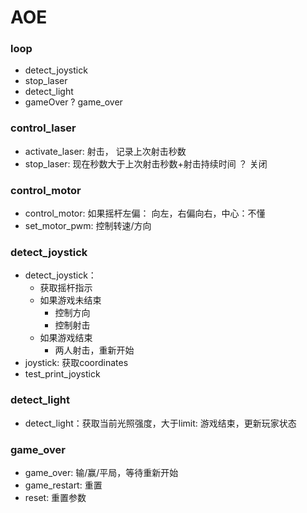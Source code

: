 # AOE

### loop
- detect_joystick
- stop_laser
- detect_light
- gameOver ? game_over

### control_laser
- activate_laser: 射击， 记录上次射击秒数
- stop_laser: 现在秒数大于上次射击秒数+射击持续时间 ？ 关闭

### control_motor
- control_motor: 如果摇杆左偏： 向左，右偏向右，中心：不懂
- set_motor_pwm: 控制转速/方向

### detect_joystick
- detect_joystick：
    + 获取摇杆指示
    + 如果游戏未结束
        * 控制方向
        * 控制射击
    + 如果游戏结束
        * 两人射击，重新开始
- joystick: 获取coordinates
- test_print_joystick

### detect_light
- detect_light：获取当前光照强度，大于limit: 游戏结束，更新玩家状态

### game_over
- game_over: 输/赢/平局，等待重新开始
- game_restart: 重置
- reset: 重置参数